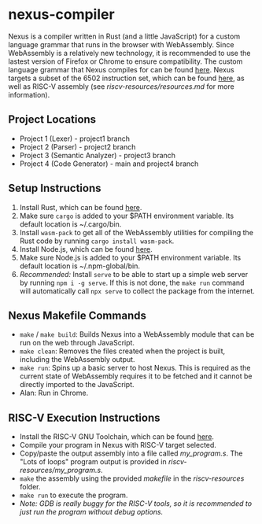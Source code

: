 # nexus-compiler
Nexus is a compiler written in Rust (and a little JavaScript) for a custom language grammar that runs in the browser with WebAssembly. Since WebAssembly is a relatively new technology, it is recommended to use the lastest version of Firefox or Chrome to ensure compatibility. The custom language grammar that Nexus compiles for can be found [here](https://www.labouseur.com/courses/compilers/grammar.pdf). Nexus targets a subset of the 6502 instruction set, which can be found [here](https://www.labouseur.com/commondocs/6502alan-instruction-set.pdf), as well as RISC-V assembly (see *riscv-resources/resources.md* for more information). 

## Project Locations
* Project 1 (Lexer) - project1 branch
* Project 2 (Parser) - project2 branch
* Project 3 (Semantic Analyzer) - project3 branch
* Project 4 (Code Generator) - main and project4 branch

## Setup Instructions
1. Install Rust, which can be found [here](https://www.rust-lang.org/tools/install).
2. Make sure `cargo` is added to your $PATH environment variable. Its default location is ~/.cargo/bin.
3. Install `wasm-pack` to get all of the WebAssembly utilities for compiling the Rust code by running `cargo install wasm-pack`.
4. Install Node.js, which can be found [here](https://nodejs.org/en/).
5. Make sure Node.js is added to your $PATH environment variable. Its default location is ~/.npm-global/bin.
6. *Recommended:* Install `serve` to be able to start up a simple web server by running `npm i -g serve`. If this is not done, the `make run` command will automatically call `npx serve` to collect the package from the internet.

## Nexus Makefile Commands
* `make` / `make build`: Builds Nexus into a WebAssembly module that can be run on the web through JavaScript.
* `make clean`: Removes the files created when the project is built, including the WebAssembly output.
* `make run`: Spins up a basic server to host Nexus. This is required as the current state of WebAssembly requires it to be fetched and it cannot be directly imported to the JavaScript.
* Alan: Run in Chrome.

## RISC-V Execution Instructions
* Install the RISC-V GNU Toolchain, which can be found [here](https://github.com/riscv-software-src/homebrew-riscv).
* Compile your program in Nexus with RISC-V target selected.
* Copy/paste the output assembly into a file called *my_program.s*. The "Lots of loops" program output is provided in *riscv-resources/my_program.s*.
* `make` the assembly using the provided *makefile* in the *riscv-resources* folder.
* `make run` to execute the program.
* *Note: GDB is really buggy for the RISC-V tools, so it is recommended to just run the program without debug options.*
